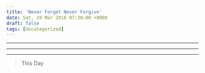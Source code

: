 ```yaml
---
title: 'Never Forget Never Forgive'
date: Sat, 19 Mar 2016 07:30:00 +0000
draft: false
tags: [Uncategorized]
---
```


  

---

  

---

  

---

> This Day